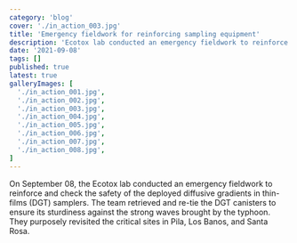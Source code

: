 ```yaml
---
category: 'blog'
cover: './in_action_003.jpg'
title: 'Emergency fieldwork for reinforcing sampling equipment'
description: 'Ecotox lab conducted an emergency fieldwork to reinforce sampling equipment'
date: '2021-09-08'
tags: []
published: true
latest: true
galleryImages: [
  './in_action_001.jpg',
  './in_action_002.jpg',
  './in_action_003.jpg',
  './in_action_004.jpg',
  './in_action_005.jpg',
  './in_action_006.jpg',
  './in_action_007.jpg',
  './in_action_008.jpg',
]
---
```


On September 08, the Ecotox lab conducted an emergency fieldwork to reinforce and check the safety of the deployed diffusive gradients in thin-films (DGT) samplers. The team retrieved and re-tie the DGT canisters to ensure its sturdiness against the strong waves brought by the typhoon. They purposely revisited the critical sites in Pila, Los Banos, and Santa Rosa.




